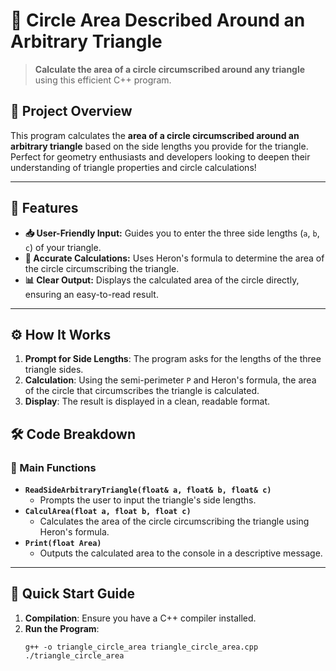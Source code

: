 # 🔺 Circle Area Described Around an Arbitrary Triangle

> **Calculate the area of a circle circumscribed around any triangle** using this efficient C++ program.

## 🧩 Project Overview
This program calculates the **area of a circle circumscribed around an arbitrary triangle** based on the side lengths you provide for the triangle. Perfect for geometry enthusiasts and developers looking to deepen their understanding of triangle properties and circle calculations!

---

## 🌟 Features
- **📥 User-Friendly Input:** Guides you to enter the three side lengths (`a`, `b`, `c`) of your triangle.
- **📐 Accurate Calculations:** Uses Heron's formula to determine the area of the circle circumscribing the triangle.
- **📊 Clear Output:** Displays the calculated area of the circle directly, ensuring an easy-to-read result.

---

## ⚙️ How It Works
1. **Prompt for Side Lengths**: The program asks for the lengths of the three triangle sides.
2. **Calculation**: Using the semi-perimeter `P` and Heron's formula, the area of the circle that circumscribes the triangle is calculated.
3. **Display**: The result is displayed in a clean, readable format.

## 🛠️ Code Breakdown
### 🔹 Main Functions
- **`ReadSideArbitraryTriangle(float& a, float& b, float& c)`**
  - Prompts the user to input the triangle's side lengths.
- **`CalculArea(float a, float b, float c)`**
  - Calculates the area of the circle circumscribing the triangle using Heron's formula.
- **`Print(float Area)`**
  - Outputs the calculated area to the console in a descriptive message.

---

## 🚀 Quick Start Guide

1. **Compilation**: Ensure you have a C++ compiler installed.
2. **Run the Program**: 
   ```shell
   g++ -o triangle_circle_area triangle_circle_area.cpp
   ./triangle_circle_area
